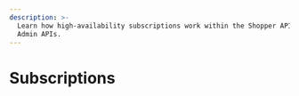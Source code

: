 ```yaml
---
description: >-
  Learn how high-availability subscriptions work within the Shopper APIs and
  Admin APIs.
---
```


# Subscriptions

